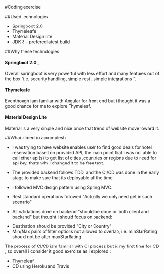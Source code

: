 #Coding exercise

##Used technologies
- Springboot 2.0
- Thymeleafe
- Material Design Lite 
- JDK 8 - prefered latest build

##Why these technologies  
#### Springboot 2.0 , 
Overall springboot is very powerful with less effort and many features out of the box "i.e. security handling, simple rest , simple integrations ". 

#### Thymeleafe
Eventhough iam familiar with Angular for front end but i thought it was a good chance for me to explore Thymeleaf.

#### Material Design Lite
Material is a very simple and nice once that trend of website move toward it.


##What aimed to accomplesh 
* I was trying to have website enables user to find good deals for hotel reservation based on provided API,
the main point that i was not able to call other api(s) to get list of cities ,countries or regions due to need for api key, thats why i changed it to be free text.

* The provided backend follows TDD, and the CI/CD was done in the early stage to make sure that its deployable all the time.  

* I followed MVC design pattern using Spring MVC.

* Rest standard operations followed "Actually we only need get in such scenario"

* All validations done on backend "should be done on both client and backend" but thought i should focus on backend:
- Destination should be provided "City or Country"
- Min/Max pairs of filter options not allowed to overlap, i.e. minStarRating should not be after maxStarRating


The process of CI/CD iam familiar with CI process but is my first time for CD , so overall i consider it good exercise as i explored :
- Thymeleaf 
- CD using Heroku and Travis



